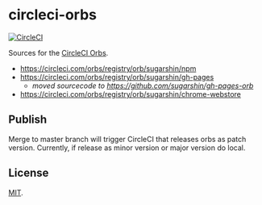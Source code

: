 # circleci-orbs

[![CircleCI](https://circleci.com/gh/sugarshin/circleci-orbs.svg?style=svg&circle-token=458b463470dc380b3dee27c6f8f2264d2a5122bb)](https://circleci.com/gh/sugarshin/circleci-orbs)

Sources for the [CircleCI Orbs](https://circleci.com/orbs/).

- https://circleci.com/orbs/registry/orb/sugarshin/npm
- https://circleci.com/orbs/registry/orb/sugarshin/gh-pages
  - *moved sourcecode to https://github.com/sugarshin/gh-pages-orb*
- https://circleci.com/orbs/registry/orb/sugarshin/chrome-webstore

## Publish

Merge to master branch will trigger CircleCI that releases orbs as patch version. Currently, if release as minor version or major version do local.

## License

[MIT](https://sugarshin.mit-license.org/).
